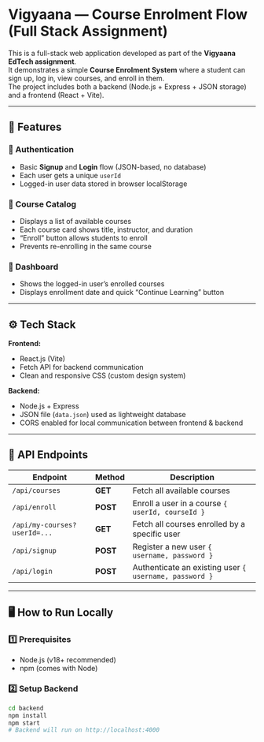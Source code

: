 # Vigyaana — Course Enrolment Flow (Full Stack Assignment)

This is a full-stack web application developed as part of the **Vigyaana EdTech assignment**.  
It demonstrates a simple **Course Enrolment System** where a student can sign up, log in, view courses, and enroll in them.  
The project includes both a backend (Node.js + Express + JSON storage) and a frontend (React + Vite).

---

## 🚀 Features

### 🔹 Authentication
- Basic **Signup** and **Login** flow (JSON-based, no database)
- Each user gets a unique `userId`
- Logged-in user data stored in browser localStorage

### 🔹 Course Catalog
- Displays a list of available courses  
- Each course card shows title, instructor, and duration  
- “Enroll” button allows students to enroll  
- Prevents re-enrolling in the same course

### 🔹 Dashboard
- Shows the logged-in user’s enrolled courses  
- Displays enrollment date and quick “Continue Learning” button  

---

## ⚙️ Tech Stack

**Frontend:**  
- React.js (Vite)
- Fetch API for backend communication  
- Clean and responsive CSS (custom design system)

**Backend:**  
- Node.js + Express  
- JSON file (`data.json`) used as lightweight database  
- CORS enabled for local communication between frontend & backend

---

## 🧩 API Endpoints

| Endpoint | Method | Description |
|-----------|---------|-------------|
| `/api/courses` | **GET** | Fetch all available courses |
| `/api/enroll` | **POST** | Enroll a user in a course `{ userId, courseId }` |
| `/api/my-courses?userId=...` | **GET** | Fetch all courses enrolled by a specific user |
| `/api/signup` | **POST** | Register a new user `{ username, password }` |
| `/api/login` | **POST** | Authenticate an existing user `{ username, password }` |

---

## 🖥️ How to Run Locally

### 1️⃣ Prerequisites
- Node.js (v18+ recommended)
- npm (comes with Node)

### 2️⃣ Setup Backend
```bash
cd backend
npm install
npm start
# Backend will run on http://localhost:4000
